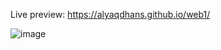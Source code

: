 Live preview: https://alyaqdhans.github.io/web1/

![image](https://github.com/Alyaqdhans/web1/assets/58079015/c1f293bf-9147-4f9c-84ec-ef054ad8ebea)
